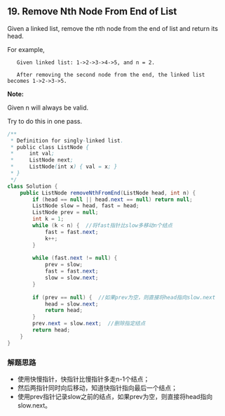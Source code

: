 ## 19. Remove Nth Node From End of List

Given a linked list, remove the nth node from the end of list and return its head.

For example,

```
   Given linked list: 1->2->3->4->5, and n = 2.

   After removing the second node from the end, the linked list becomes 1->2->3->5.
```
**Note:**

Given n will always be valid.

Try to do this in one pass.


```java
/**
 * Definition for singly-linked list.
 * public class ListNode {
 *     int val;
 *     ListNode next;
 *     ListNode(int x) { val = x; }
 * }
 */
class Solution {
    public ListNode removeNthFromEnd(ListNode head, int n) {
        if (head == null || head.next == null) return null;
        ListNode slow = head, fast = head;
        ListNode prev = null;
        int k = 1;
        while (k < n) {  //将fast指针比slow多移动n个结点
            fast = fast.next;
            k++;
        }
        
        while (fast.next != null) {
            prev = slow;
            fast = fast.next;
            slow = slow.next;
        }
        
        if (prev == null) {  //如果prev为空，则直接将head指向slow.next
            head = slow.next;
            return head;
        }
        prev.next = slow.next;  //删除指定结点
        return head;
    }
}
```

### 解题思路

* 使用快慢指针，快指针比慢指针多走n-1个结点；
* 然后两指针同时向后移动，知道快指针指向最后一个结点；
* 使用prev指针记录slow之前的结点，如果prev为空，则直接将head指向slow.next。